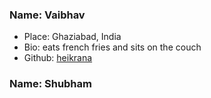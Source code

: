 ### **Name: Vaibhav**
- Place: Ghaziabad, India
- Bio: eats french fries and sits on the couch
- Github: [heikrana](https://www.github.com/heikrana)

### **Name: Shubham**
